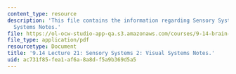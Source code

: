 ```yaml
---
content_type: resource
description: 'This file contains the information regarding Sensory Systems 2: Visual
  Systems Notes.'
file: https://ol-ocw-studio-app-qa.s3.amazonaws.com/courses/9-14-brain-structure-and-its-origins-spring-2014/ac731f85fea1af6a8a8df5a9b369d5a5_MIT9_14S14_Lecture21.pdf
file_type: application/pdf
resourcetype: Document
title: '9.14 Lecture 21: Sensory Systems 2: Visual Systems Notes.'
uid: ac731f85-fea1-af6a-8a8d-f5a9b369d5a5
---
```

